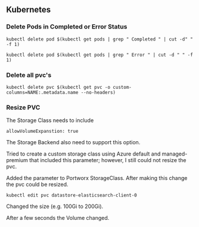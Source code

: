 ## Kubernetes 


### Delete Pods in Completed or Error Status

```
kubectl delete pod $(kubectl get pods | grep " Completed " | cut -d" " -f 1)
```

```
kubectl delete pod $(kubectl get pods | grep " Error " | cut -d " " -f 1)
```


### Delete all pvc's

```
kubectl delete pvc $(kubectl get pvc -o custom-columns=NAME:.metadata.name --no-headers)
```


### Resize PVC

The Storage Class needs to include

```
allowVolumeExpanstion: true
```

The Storage Backend also need to support this option.

Tried to create a custom storage class using Azure default and managed-premium that included this parameter; however, I still could not resize the pvc.

Added the parameter to Portworx StorageClass.  After making this change the pvc could be resized.

```
kubectl edit pvc datastore-elasticsearch-client-0
``` 

Changed the size (e.g. 100Gi to 200Gi).

After a few seconds the Volume changed.


